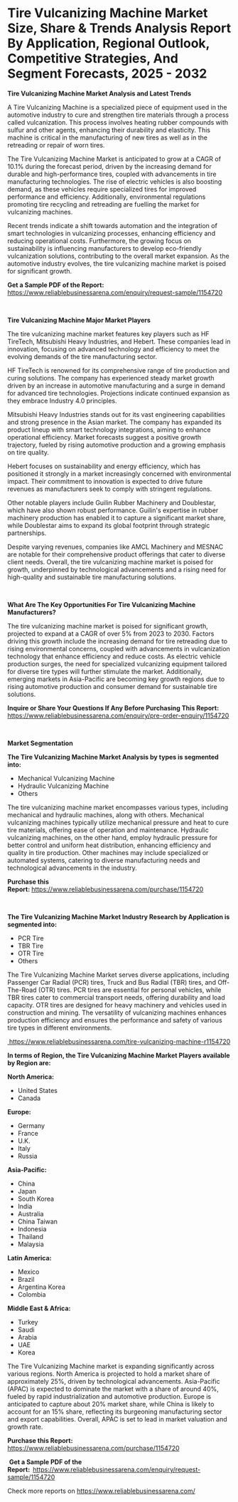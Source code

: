 <p><h1>Tire Vulcanizing Machine Market Size, Share & Trends Analysis Report By Application, Regional Outlook, Competitive Strategies, And Segment Forecasts, 2025 - 2032</h1></p><p><strong>Tire Vulcanizing Machine Market Analysis and Latest Trends</strong></p>
<p><p>A Tire Vulcanizing Machine is a specialized piece of equipment used in the automotive industry to cure and strengthen tire materials through a process called vulcanization. This process involves heating rubber compounds with sulfur and other agents, enhancing their durability and elasticity. This machine is critical in the manufacturing of new tires as well as in the retreading or repair of worn tires.</p><p>The Tire Vulcanizing Machine Market is anticipated to grow at a CAGR of 10.1% during the forecast period, driven by the increasing demand for durable and high-performance tires, coupled with advancements in tire manufacturing technologies. The rise of electric vehicles is also boosting demand, as these vehicles require specialized tires for improved performance and efficiency. Additionally, environmental regulations promoting tire recycling and retreading are fuelling the market for vulcanizing machines. </p><p>Recent trends indicate a shift towards automation and the integration of smart technologies in vulcanizing processes, enhancing efficiency and reducing operational costs. Furthermore, the growing focus on sustainability is influencing manufacturers to develop eco-friendly vulcanization solutions, contributing to the overall market expansion. As the automotive industry evolves, the tire vulcanizing machine market is poised for significant growth.</p></p>
<p><strong>Get a Sample PDF of the Report:&nbsp;</strong> <a href="https://www.reliablebusinessarena.com/enquiry/request-sample/1154720?utm_campaign=2120&utm_medium=2&utm_source=Github&utm_content=ia&utm_term=18022025&utm_id=tire-vulcanizing-machine">https://www.reliablebusinessarena.com/enquiry/request-sample/1154720</a></p>
<p>&nbsp;</p>
<p><strong>Tire Vulcanizing Machine Major Market Players</strong></p>
<p><p>The tire vulcanizing machine market features key players such as HF TireTech, Mitsubishi Heavy Industries, and Hebert. These companies lead in innovation, focusing on advanced technology and efficiency to meet the evolving demands of the tire manufacturing sector.</p><p>HF TireTech is renowned for its comprehensive range of tire production and curing solutions. The company has experienced steady market growth driven by an increase in automotive manufacturing and a surge in demand for advanced tire technologies. Projections indicate continued expansion as they embrace Industry 4.0 principles.</p><p>Mitsubishi Heavy Industries stands out for its vast engineering capabilities and strong presence in the Asian market. The company has expanded its product lineup with smart technology integrations, aiming to enhance operational efficiency. Market forecasts suggest a positive growth trajectory, fueled by rising automotive production and a growing emphasis on tire quality.</p><p>Hebert focuses on sustainability and energy efficiency, which has positioned it strongly in a market increasingly concerned with environmental impact. Their commitment to innovation is expected to drive future revenues as manufacturers seek to comply with stringent regulations.</p><p>Other notable players include Guilin Rubber Machinery and Doublestar, which have also shown robust performance. Guilin's expertise in rubber machinery production has enabled it to capture a significant market share, while Doublestar aims to expand its global footprint through strategic partnerships.</p><p>Despite varying revenues, companies like AMCL Machinery and MESNAC are notable for their comprehensive product offerings that cater to diverse client needs. Overall, the tire vulcanizing machine market is poised for growth, underpinned by technological advancements and a rising need for high-quality and sustainable tire manufacturing solutions.</p></p>
<p>&nbsp;</p>
<p><strong>What Are The Key Opportunities For Tire Vulcanizing Machine Manufacturers?</strong></p>
<p><p>The tire vulcanizing machine market is poised for significant growth, projected to expand at a CAGR of over 5% from 2023 to 2030. Factors driving this growth include the increasing demand for tire retreading due to rising environmental concerns, coupled with advancements in vulcanization technology that enhance efficiency and reduce costs. As electric vehicle production surges, the need for specialized vulcanizing equipment tailored for diverse tire types will further stimulate the market. Additionally, emerging markets in Asia-Pacific are becoming key growth regions due to rising automotive production and consumer demand for sustainable tire solutions.</p></p>
<p><strong>Inquire or Share Your Questions If Any Before Purchasing This Report:</strong> <a href="https://www.reliablebusinessarena.com/enquiry/pre-order-enquiry/1154720?utm_campaign=2120&utm_medium=2&utm_source=Github&utm_content=ia&utm_term=18022025&utm_id=tire-vulcanizing-machine">https://www.reliablebusinessarena.com/enquiry/pre-order-enquiry/1154720</a></p>
<p>&nbsp;</p>
<p><strong>Market Segmentation</strong></p>
<p><strong>The Tire Vulcanizing Machine Market Analysis by types is segmented into:</strong></p>
<p><ul><li>Mechanical Vulcanizing Machine</li><li>Hydraulic Vulcanizing Machine</li><li>Others</li></ul></p>
<p><p>The tire vulcanizing machine market encompasses various types, including mechanical and hydraulic machines, along with others. Mechanical vulcanizing machines typically utilize mechanical pressure and heat to cure tire materials, offering ease of operation and maintenance. Hydraulic vulcanizing machines, on the other hand, employ hydraulic pressure for better control and uniform heat distribution, enhancing efficiency and quality in tire production. Other machines may include specialized or automated systems, catering to diverse manufacturing needs and technological advancements in the industry.</p></p>
<p><strong>Purchase this Report:&nbsp;</strong><a href="https://www.reliablebusinessarena.com/purchase/1154720?utm_campaign=2120&utm_medium=2&utm_source=Github&utm_content=ia&utm_term=18022025&utm_id=tire-vulcanizing-machine">https://www.reliablebusinessarena.com/purchase/1154720</a></p>
<p>&nbsp;</p>
<p><strong>The Tire Vulcanizing Machine Market Industry Research by Application is segmented into:</strong></p>
<p><ul><li>PCR Tire</li><li>TBR Tire</li><li>OTR Tire</li><li>Others</li></ul></p>
<p><p>The Tire Vulcanizing Machine Market serves diverse applications, including Passenger Car Radial (PCR) tires, Truck and Bus Radial (TBR) tires, and Off-The-Road (OTR) tires. PCR tires are essential for personal vehicles, while TBR tires cater to commercial transport needs, offering durability and load capacity. OTR tires are designed for heavy machinery and vehicles used in construction and mining. The versatility of vulcanizing machines enhances production efficiency and ensures the performance and safety of various tire types in different environments.</p></p>
<p><a href="https://www.reliablebusinessarena.com/tire-vulcanizing-machine-r1154720?utm_campaign=2120&utm_medium=2&utm_source=Github&utm_content=ia&utm_term=18022025&utm_id=tire-vulcanizing-machine">&nbsp;https://www.reliablebusinessarena.com/tire-vulcanizing-machine-r1154720</a></p>
<p><strong>In terms of Region, the Tire Vulcanizing Machine Market Players available by Region are:</strong></p>
<p>
    <p> <strong> North America: </strong>
        <ul>
            <li>United States</li>
            <li>Canada</li>
        </ul>
        </p> 
    <p> <strong> Europe: </strong>
        <ul>
            <li>Germany</li>
            <li>France</li>
            <li>U.K.</li>
            <li>Italy</li>
            <li>Russia</li>
        </ul>
        </p> 
    <p> <strong> Asia-Pacific: </strong>
        <ul>
            <li>China</li>
            <li>Japan</li>
            <li>South Korea</li>
            <li>India</li>
            <li>Australia</li>
            <li>China Taiwan</li>
            <li>Indonesia</li>
            <li>Thailand</li>
            <li>Malaysia</li>
        </ul>
        </p> 
    <p> <strong> Latin America: </strong>
        <ul>
            <li>Mexico</li>
            <li>Brazil</li>
            <li>Argentina Korea</li>
            <li>Colombia</li>
        </ul>
        </p> 
    <p> <strong> Middle East & Africa: </strong>
        <ul>
            <li>Turkey</li>
            <li>Saudi</li>
            <li>Arabia</li>
            <li>UAE</li>
            <li>Korea</li>
        </ul>
    </p>
    </p>
<p><p>The Tire Vulcanizing Machine market is expanding significantly across various regions. North America is projected to hold a market share of approximately 25%, driven by technological advancements. Asia-Pacific (APAC) is expected to dominate the market with a share of around 40%, fueled by rapid industrialization and automotive production. Europe is anticipated to capture about 20% market share, while China is likely to account for an 15% share, reflecting its burgeoning manufacturing sector and export capabilities. Overall, APAC is set to lead in market valuation and growth rate.</p></p>
<p><strong>Purchase this Report: </strong><a href="https://www.reliablebusinessarena.com/purchase/1154720?utm_campaign=2120&utm_medium=2&utm_source=Github&utm_content=ia&utm_term=18022025&utm_id=tire-vulcanizing-machine">https://www.reliablebusinessarena.com/purchase/1154720</a></p>
<p>&nbsp;<strong>Get a Sample PDF of the Report:&nbsp;&nbsp;</strong><a href="https://www.reliablebusinessarena.com/enquiry/request-sample/1154720?utm_campaign=2120&utm_medium=2&utm_source=Github&utm_content=ia&utm_term=18022025&utm_id=tire-vulcanizing-machine">https://www.reliablebusinessarena.com/enquiry/request-sample/1154720</a></p>
<p><strong></strong></p>
<p>Check more reports on <a href="https://www.reliablebusinessarena.com/?utm_campaign=2120&utm_medium=2&utm_source=Github&utm_content=ia&utm_term=18022025&utm_id=tire-vulcanizing-machine">https://www.reliablebusinessarena.com/</a></p>